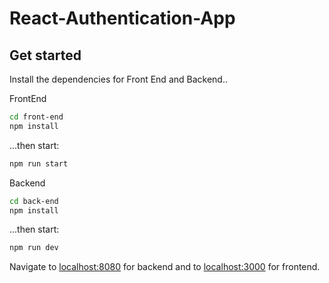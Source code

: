 # React-Authentication-App

## Get started

Install the dependencies for Front End and Backend..

FrontEnd
```bash
cd front-end
npm install
```

...then start:

```bash
npm run start
```

Backend
```bash
cd back-end
npm install
```

...then start:

```bash
npm run dev
```

Navigate to [localhost:8080](http://localhost:8080) for backend and to [localhost:3000](http://localhost:3000) for frontend.
